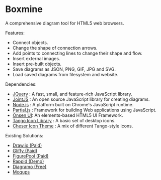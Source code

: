 Boxmine
=======

A comprehensive diagram tool for HTML5 web browsers. 


Features:
<ul>
  <li>Connect objects.</li>
  <li>Change the shape of connection arrows.</li>
  <li>Add points to connecting lines to change their shape and flow.</li>
  <li>Insert external images.</li>
  <li>Insert pre-built objects.</li>
  <li>Save diagrams as JSON, PNG, GIF, JPG and SVG.</li>
  <li>Load saved diagrams from filesystem and website.</li>
</ul>

Dependencies:
<ul>
  <li><a href="http://jquery.com/">JQuery</a> : A fast, small, and feature-rich JavaScript library.</li>
  <li><a href="http://www.jointjs.com/">JointJS</a> : An open source JavaScript library for creating diagrams.</li>
  <li><a href="http://nodejs.org/">Node.js</a> : A platform built on Chrome's JavaScript runtime.</li>
  <li><a href="http://www.partialjs.com/">Partial.js</a> : Framework for building Web applications using JavaScript.</li>
  <li><a href="http://components.onsenui.io/">Onsen UI</a>: An elements-based HTML5 UI Framework.</li>
  <li><a href="http://tango.freedesktop.org/Tango_Icon_Library">Tango Icon Library</a> : A basic set of desktop icons.</li>
  <li><a href="http://gnome-look.org/content/show.php/Cheser+Icons?content=113386">Cheser Icon Theme</a> : A mix of different Tango-style icons.</li>
</ul>

Existing Solutions:
<ul>
  <li><a href="https://www.draw.io/">Draw.io (Paid)</a></li>
  <li><a href="https://www.gliffy.com">Gliffy (Paid)</a></li>
  <li><a href="http://figurepool.com/">FigurePool (Paid)</a></li>
  <li><a href="http://www.jointjs.com/rappid/">Rappid (Demo)</a></li>
  <li><a href="https://github.com/alexgheorghiu/diagramo">Diagramo (Free)</a></li>
  <li><a href="https://moqups.com/">Moqups</a></li>
</ul>
